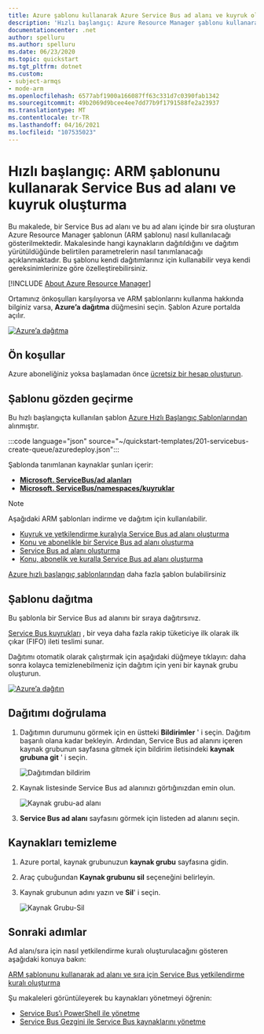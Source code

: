 ```yaml
---
title: Azure şablonu kullanarak Azure Service Bus ad alanı ve kuyruk oluşturma
description: 'Hızlı başlangıç: Azure Resource Manager şablonu kullanarak Service Bus ad alanı ve kuyruk oluşturma'
documentationcenter: .net
author: spelluru
ms.author: spelluru
ms.date: 06/23/2020
ms.topic: quickstart
ms.tgt_pltfrm: dotnet
ms.custom:
- subject-armqs
- mode-arm
ms.openlocfilehash: 6577abf1900a166087ff63c331d7c0390fab1342
ms.sourcegitcommit: 49b2069d9bcee4ee7dd77b9f1791588fe2a23937
ms.translationtype: MT
ms.contentlocale: tr-TR
ms.lasthandoff: 04/16/2021
ms.locfileid: "107535023"
---
```

# <a name="quickstart-create-a-service-bus-namespace-and-a-queue-using-an-arm-template"></a>Hızlı başlangıç: ARM şablonunu kullanarak Service Bus ad alanı ve kuyruk oluşturma

Bu makalede, bir Service Bus ad alanı ve bu ad alanı içinde bir sıra oluşturan Azure Resource Manager şablonun (ARM şablonu) nasıl kullanılacağı gösterilmektedir. Makalesinde hangi kaynakların dağıtıldığını ve dağıtım yürütüldüğünde belirtilen parametrelerin nasıl tanımlanacağı açıklanmaktadır. Bu şablonu kendi dağıtımlarınız için kullanabilir veya kendi gereksinimlerinize göre özelleştirebilirsiniz.

[!INCLUDE [About Azure Resource Manager](../../includes/resource-manager-quickstart-introduction.md)]

Ortamınız önkoşulları karşılıyorsa ve ARM şablonlarını kullanma hakkında bilginiz varsa, **Azure’a dağıtma** düğmesini seçin. Şablon Azure portalda açılır.

[![Azure’a dağıtma](../media/template-deployments/deploy-to-azure.svg)](https://portal.azure.com/#create/Microsoft.Template/uri/https%3A%2F%2Fraw.githubusercontent.com%2FAzure%2Fazure-quickstart-templates%2Fmaster%2F201-servicebus-create-queue%2Fazuredeploy.json)

## <a name="prerequisites"></a>Ön koşullar

Azure aboneliğiniz yoksa başlamadan önce [ücretsiz bir hesap oluşturun](https://azure.microsoft.com/free/).

## <a name="review-the-template"></a>Şablonu gözden geçirme

Bu hızlı başlangıçta kullanılan şablon [Azure Hızlı Başlangıç Şablonlarından](https://azure.microsoft.com/resources/templates/201-servicebus-create-queue) alınmıştır.

:::code language="json" source="~/quickstart-templates/201-servicebus-create-queue/azuredeploy.json":::

Şablonda tanımlanan kaynaklar şunları içerir:

- [**Microsoft. ServiceBus/ad alanları**](/azure/templates/microsoft.servicebus/namespaces)
- [**Microsoft. ServiceBus/namespaces/kuyruklar**](/azure/templates/microsoft.servicebus/namespaces/queues)

> [!NOTE]
> Aşağıdaki ARM şablonları indirme ve dağıtım için kullanılabilir.
>
> * [Kuyruk ve yetkilendirme kuralıyla Service Bus ad alanı oluşturma](service-bus-resource-manager-namespace-auth-rule.md)
> * [Konu ve abonelikle bir Service Bus ad alanı oluşturma](service-bus-resource-manager-namespace-topic.md)
> * [Service Bus ad alanı oluşturma](service-bus-resource-manager-namespace.md)
> * [Konu, abonelik ve kuralla Service Bus ad alanı oluşturma](service-bus-resource-manager-namespace-topic-with-rule.md)

[Azure hızlı başlangıç şablonlarından](https://azure.microsoft.com/resources/templates/?resourceType=Microsoft.Servicebus&pageNumber=1&sort=Popular) daha fazla şablon bulabilirsiniz

## <a name="deploy-the-template"></a>Şablonu dağıtma

Bu şablonla bir Service Bus ad alanını bir sıraya dağıtırsınız.

[Service Bus kuyrukları](service-bus-queues-topics-subscriptions.md#queues) , bir veya daha fazla rakip tüketiciye ilk olarak ilk çıkar (FIFO) ileti teslimi sunar.

Dağıtımı otomatik olarak çalıştırmak için aşağıdaki düğmeye tıklayın: daha sonra kolayca temizlenebilmeniz için dağıtım için yeni bir kaynak grubu oluşturun.

[![Azure’a dağıtın](../media/template-deployments/deploy-to-azure.svg)](https://portal.azure.com/#create/Microsoft.Template/uri/https%3A%2F%2Fraw.githubusercontent.com%2FAzure%2Fazure-quickstart-templates%2Fmaster%2F201-servicebus-create-queue%2Fazuredeploy.json)

## <a name="validate-the-deployment"></a>Dağıtımı doğrulama

1. Dağıtımın durumunu görmek için en üstteki **Bildirimler** ' i seçin. Dağıtım başarılı olana kadar bekleyin. Ardından, Service Bus ad alanını içeren kaynak grubunun sayfasına gitmek için bildirim iletisindeki **kaynak grubuna git** ' i seçin. 

    ![Dağıtımdan bildirim](./media/service-bus-resource-manager-namespace-queue/notification.png)
2. Kaynak listesinde Service Bus ad alanınızı görtığınızdan emin olun. 

    ![Kaynak grubu-ad alanı](./media/service-bus-resource-manager-namespace-queue/resource-group-namespace.png)
3. **Service Bus ad alanı** sayfasını görmek için listeden ad alanını seçin. 

## <a name="clean-up-resources"></a>Kaynakları temizleme

1. Azure portal, kaynak grubunuzun **kaynak grubu** sayfasına gidin.
2. Araç çubuğundan **Kaynak grubunu sil** seçeneğini belirleyin. 
3. Kaynak grubunun adını yazın ve **Sil**' i seçin. 

    ![Kaynak Grubu-Sil](./media/service-bus-resource-manager-namespace-queue/resource-group-delete.png)

## <a name="next-steps"></a>Sonraki adımlar

Ad alanı/sıra için nasıl yetkilendirme kuralı oluşturulacağını gösteren aşağıdaki konuya bakın:

[ARM şablonunu kullanarak ad alanı ve sıra için Service Bus yetkilendirme kuralı oluşturma](service-bus-resource-manager-namespace-auth-rule.md)

Şu makaleleri görüntüleyerek bu kaynakları yönetmeyi öğrenin:

* [Service Bus’ı PowerShell ile yönetme](service-bus-manage-with-ps.md)
* [Service Bus Gezgini ile Service Bus kaynaklarını yönetme](https://github.com/paolosalvatori/ServiceBusExplorer/releases)

[Authoring Azure Resource Manager templates]: ../azure-resource-manager/templates/template-syntax.md
[Service Bus namespace and queue template]: https://github.com/Azure/azure-quickstart-templates/blob/master/201-servicebus-create-queue/
[Azure Quickstart Templates]: https://azure.microsoft.com/documentation/templates/?term=service+bus
[Learn more about Service Bus queues]: service-bus-queues-topics-subscriptions.md
[Using Azure PowerShell with Azure Resource Manager]: ../azure-resource-manager/management/manage-resources-powershell.md
[Using the Azure CLI for Mac, Linux, and Windows with Azure Resource Management]: ../azure-resource-manager/management/manage-resources-cli.md
